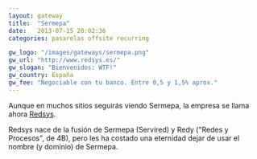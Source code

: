 ```yaml
---
layout: gateway
title:  "Sermepa"
date:   2013-07-15 20:02:36
categories: pasarelas offsite recurring

gw_logo: "/images/gateways/sermepa.png"
gw_url: "http://www.redsys.es/"
gw_slogan: "Bienvenidos: WTF!"
gw_country: España
gw_fee: "Negociable con tu banco. Entre 0,5 y 1,5% aprox."
---
```


Aunque en muchos sitios seguirás viendo Sermepa, la empresa se llama ahora [Redsys](/redsys/).

Redsys nace de la fusión de Sermepa (Servired) y Redy ("Redes y Procesos", de 4B), pero les ha costado una eternidad dejar de usar el nombre (y dominio) de Sermepa.

